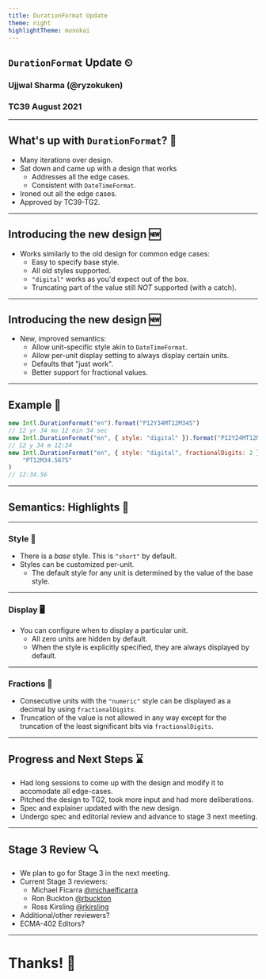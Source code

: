 ```yaml
---
title: DurationFormat Update
theme: night
highlightTheme: monokai
---
```


## `DurationFormat` Update ⏲

### Ujjwal Sharma (@ryzokuken)

### TC39 August 2021

---

## What's up with `DurationFormat`? 🤔

-   Many iterations over design.
-   Sat down and came up with a design that works
    -   Addresses all the edge cases.
    -   Consistent with `DateTimeFormat`.
-   Ironed out all the edge cases.
-   Approved by TC39-TG2.

---

## Introducing the new design 🆕

-   Works similarly to the old design for common edge cases:
    -   Easy to specify base style.
    -   All old styles supported.
    -   `"digital"` works as you'd expect out of the box.
    -   Truncating part of the value still _NOT_ supported (with a catch).

----

## Introducing the new design 🆕

-   New, improved semantics:
    -   Allow unit-specific style akin to `DateTimeFormat`.
    -   Allow per-unit display setting to always display certain units.
    -   Defaults that "just work".
    -   Better support for fractional values.

---

## Example 🔭

```javascript
new Intl.DurationFormat("en").format("P12Y34MT12M34S")
// 12 yr 34 mo 12 min 34 sec
new Intl.DurationFormat("en", { style: "digital" }).format("P12Y24MT12M24S")
// 12 y 34 m 12:34
new Intl.DurationFormat("en", { style: "digital", fractionalDigits: 2 }).format(
    "PT12M34.567S"
)
// 12:34.56
```

---

## Semantics: Highlights 📰

----

### Style 👗

-   There is a _base_ style. This is `"short"` by default.
-   Styles can be customized per-unit.
    -   The default style for any unit is determined by the value of the base style.

----

### Display 🖥️

-   You can configure when to display a particular unit.
    -   All zero units are hidden by default.
    -   When the style is explicitly specified, they are always displayed by default.

----

### Fractions 🔢

-   Consecutive units with the `"numeric"` style can be displayed as a decimal by using `fractionalDigits`.
-   Truncation of the value is not allowed in any way except for the truncation of the least significant bits via `fractionalDigits`.

---

## Progress and Next Steps ⌛

-   Had long sessions to come up with the design and modify it to accomodate all edge-cases.
-   Pitched the design to TG2, took more input and had more deliberations.
-   Spec and explainer updated with the new design.
-   Undergo spec and editorial review and advance to stage 3 next meeting.

---

## Stage 3 Review 🔍

-   We plan to go for Stage 3 in the next meeting.
-   Current Stage 3 reviewers:
    -   Michael Ficarra [@michaelficarra](https://github.com/michaelficarra)
    -   Ron Buckton [@rbuckton](https://github.com/rbuckton)
    -   Ross Kirsling [@rkirsling](https://github.com/rkirsling)
-   Additional/other reviewers?
-   ECMA-402 Editors?

---

# Thanks! 🙏
